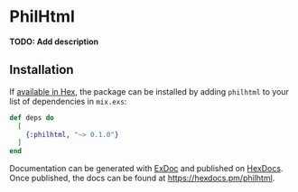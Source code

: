 # PhilHtml

**TODO: Add description**

## Installation

If [available in Hex](https://hex.pm/docs/publish), the package can be installed
by adding `philhtml` to your list of dependencies in `mix.exs`:

```elixir
def deps do
  [
    {:philhtml, "~> 0.1.0"}
  ]
end
```

Documentation can be generated with [ExDoc](https://github.com/elixir-lang/ex_doc)
and published on [HexDocs](https://hexdocs.pm). Once published, the docs can
be found at <https://hexdocs.pm/philhtml>.


